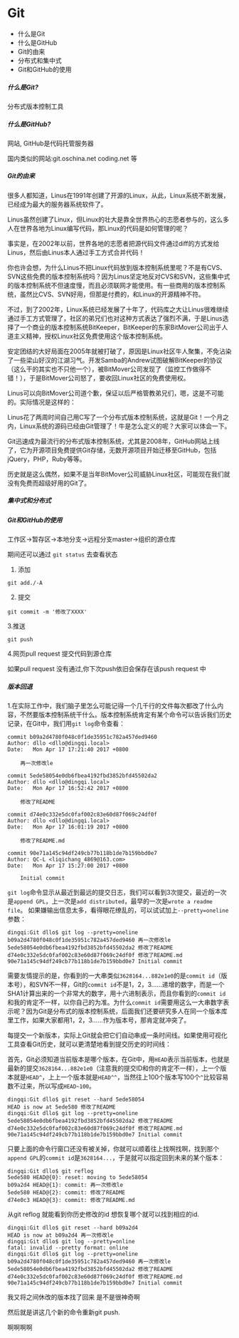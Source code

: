# Git
* 什么是Git
* 什么是GitHub
* Git的由来
* 分布式和集中式
* Git和GitHub的使用





##### 什么是Git?

分布式版本控制工具



##### 什么是GitHub?

网站, GitHub是代码托管服务器

国内类似的网站:git.oschina.net   coding.net 等



##### Git的由来

很多人都知道，Linus在1991年创建了开源的Linux，从此，Linux系统不断发展，已经成为最大的服务器系统软件了。

Linus虽然创建了Linux，但Linux的壮大是靠全世界热心的志愿者参与的，这么多人在世界各地为Linux编写代码，那Linux的代码是如何管理的呢？

事实是，在2002年以前，世界各地的志愿者把源代码文件通过diff的方式发给Linus，然后由Linus本人通过手工方式合并代码！

你也许会想，为什么Linus不把Linux代码放到版本控制系统里呢？不是有CVS、SVN这些免费的版本控制系统吗？因为Linus坚定地反对CVS和SVN，这些集中式的版本控制系统不但速度慢，而且必须联网才能使用。有一些商用的版本控制系统，虽然比CVS、SVN好用，但那是付费的，和Linux的开源精神不符。

不过，到了2002年，Linux系统已经发展了十年了，代码库之大让Linus很难继续通过手工方式管理了，社区的弟兄们也对这种方式表达了强烈不满，于是Linus选择了一个商业的版本控制系统BitKeeper，BitKeeper的东家BitMover公司出于人道主义精神，授权Linux社区免费使用这个版本控制系统。

安定团结的大好局面在2005年就被打破了，原因是Linux社区牛人聚集，不免沾染了一些梁山好汉的江湖习气。开发Samba的Andrew试图破解BitKeeper的协议（这么干的其实也不只他一个），被BitMover公司发现了（监控工作做得不错！），于是BitMover公司怒了，要收回Linux社区的免费使用权。

Linus可以向BitMover公司道个歉，保证以后严格管教弟兄们，嗯，这是不可能的。实际情况是这样的：

Linus花了两周时间自己用C写了一个分布式版本控制系统，这就是Git！一个月之内，Linux系统的源码已经由Git管理了！牛是怎么定义的呢？大家可以体会一下。

Git迅速成为最流行的分布式版本控制系统，尤其是2008年，GitHub网站上线了，它为开源项目免费提供Git存储，无数开源项目开始迁移至GitHub，包括jQuery，PHP，Ruby等等。

历史就是这么偶然，如果不是当年BitMover公司威胁Linux社区，可能现在我们就没有免费而超级好用的Git了。



##### 集中式和分布式









##### Git和GitHub的使用

工作区->暂存区->本地分支->远程分支master->组织的源仓库

期间还可以通过 ``git status``  去查看状态

1. 添加

```
git add./-A
```

2. 提交

```
git commit -m '修改了XXXX'
```



3.推送

```
git push
```



4.网页pull request  提交代码到源仓库

如果pull request 没有通过,你下次push依旧会保存在该push request 中





##### 版本回退

1.在实际工作中，我们脑子里怎么可能记得一个几千行的文件每次都改了什么内容，不然要版本控制系统干什么。版本控制系统肯定有某个命令可以告诉我们历史记录，在Git中，我们用`git log`命令查看：

```
commit b09a2d4780f048c0f1de35951c782a457ded9460
Author: dllo <dllo@dingqi.local>
Date:   Mon Apr 17 17:21:40 2017 +0800

    再一次修改le

commit 5ede58054e0db6fbea4192fbd3852bfd45502da2
Author: dllo <dllo@dingqi.local>
Date:   Mon Apr 17 16:52:42 2017 +0800

    修改了README

commit d74e0c332e5dc0faf002c83e60d87f069c24df0f
Author: dllo <dllo@dingqi.local>
Date:   Mon Apr 17 16:01:19 2017 +0800

    修改了README.md

commit 90e71a145c94df249cb77b118b1de7b159bbd0e7
Author: QC-L <liqichang_4869@163.com>
Date:   Mon Apr 17 15:27:00 2017 +0800

    Initial commit

```

`git log`命令显示从最近到最远的提交日志，我们可以看到3次提交，最近的一次是`append GPL`，上一次是`add distributed`，最早的一次是`wrote a readme file`。
如果嫌输出信息太多，看得眼花缭乱的，可以试试加上`--pretty=oneline`参数：

```
dingqi:Git dllo$ git log --pretty=oneline
b09a2d4780f048c0f1de35951c782a457ded9460 再一次修改le
5ede58054e0db6fbea4192fbd3852bfd45502da2 修改了README
d74e0c332e5dc0faf002c83e60d87f069c24df0f 修改了README.md
90e71a145c94df249cb77b118b1de7b159bbd0e7 Initial commit
```



需要友情提示的是，你看到的一大串类似`3628164...882e1e0`的是`commit id`（版本号），和SVN不一样，Git的`commit id`不是1，2，3……递增的数字，而是一个SHA1计算出来的一个非常大的数字，用十六进制表示，而且你看到的`commit id`和我的肯定不一样，以你自己的为准。为什么`commit id`需要用这么一大串数字表示呢？因为Git是分布式的版本控制系统，后面我们还要研究多人在同一个版本库里工作，如果大家都用1，2，3……作为版本号，那肯定就冲突了。

每提交一个新版本，实际上Git就会把它们自动串成一条时间线。如果使用可视化工具查看Git历史，就可以更清楚地看到提交历史的时间线：



首先，Git必须知道当前版本是哪个版本，在Git中，用`HEAD`表示当前版本，也就是最新的提交`3628164...882e1e0`（注意我的提交ID和你的肯定不一样），上一个版本就是`HEAD^`，上上一个版本就是`HEAD^^`，当然往上100个版本写100个`^`比较容易数不过来，所以写成`HEAD~100`。

```
dingqi:Git dllo$ git reset --hard 5ede58054
HEAD is now at 5ede580 修改了README
dingqi:Git dllo$ git log --pretty=oneline
5ede58054e0db6fbea4192fbd3852bfd45502da2 修改了README
d74e0c332e5dc0faf002c83e60d87f069c24df0f 修改了README.md
90e71a145c94df249cb77b118b1de7b159bbd0e7 Initial commit

```

只要上面的命令行窗口还没有被关掉，你就可以顺着往上找啊找啊，找到那个`append GPL`的`commit id`是`3628164...`，于是就可以指定回到未来的某个版本：

```
dingqi:Git dllo$ git reflog
5ede580 HEAD@{0}: reset: moving to 5ede58054
b09a2d4 HEAD@{1}: commit: 再一次修改le
5ede580 HEAD@{2}: commit: 修改了README
d74e0c3 HEAD@{3}: commit: 修改了README.md
```

从git reflog 就能看到你历史修改的id  想恢复哪个就可以找到相应的id.

```
dingqi:Git dllo$ git reset --hard b09a2d4
HEAD is now at b09a2d4 再一次修改le
dingqi:Git dllo$ git log --pretty=online
fatal: invalid --pretty format: online
dingqi:Git dllo$ git log --pretty=oneline
b09a2d4780f048c0f1de35951c782a457ded9460 再一次修改le
5ede58054e0db6fbea4192fbd3852bfd45502da2 修改了README
d74e0c332e5dc0faf002c83e60d87f069c24df0f 修改了README.md
90e71a145c94df249cb77b118b1de7b159bbd0e7 Initial commit
```

我又将之间休改的版本找了回来 是不是很神奇啊

然后就是讲这几个新的命令重新git push.





啊啊啊啊